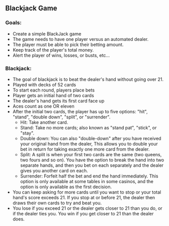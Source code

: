 ## Blackjack Game
### Goals:
- Create a simple BlackJack game
- The game needs to have one player versus an automated dealer.
- The player must be able to pick their betting amount.
- Keep track of the player's total money.
- Alert the player of wins, losses, or busts, etc...

### Blackjack:
- The goal of blackjack is to beat the dealer's hand without going over 21.
- Played with decks of 52 cards
- To start each round, players place bets 
- Player gets an initial hand of two cards 
- The dealer's hand gets its first card face up
- Aces count as one OR eleven
- After the initial two cards, the player has up to five options: "hit", "stand", "double down", "split", or "surrender". 
  - Hit: Take another card.
  - Stand: Take no more cards; also known as "stand pat", "stick", or "stay".
  - Double down: You can also "double-down" after you have received your original hand from the dealer, This allows you to double your bet in return for taking exactly one more card from the dealer.
  - Split: A split is when your first two cards are the same (two queens, two fours and so on). You have the option to break the hand into two separate hands, and then you bet on each separately and the dealer gives you another card on each. 
  - Surrender: Forfeit half the bet and end the hand immediately. This option is only available at some tables in some casinos, and the option is only available as the first decision.
-  You can keep asking for more cards until you want to stop or your total hand's score exceeds 21. If you stop at or before 21, the dealer then draws their own cards to try and beat you.
-  You lose if you exceed 21 or the dealer gets closer to 21 than you do, or if the dealer ties you. You win if you get closer to 21 than the dealer does.

